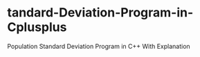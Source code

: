 # tandard-Deviation-Program-in-Cplusplus
Population Standard Deviation Program in C++ With Explanation
